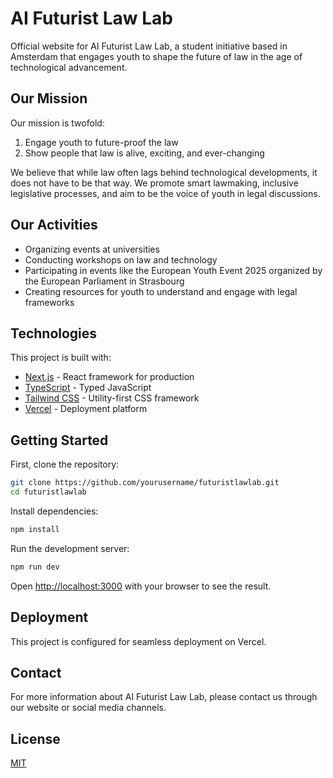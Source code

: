 # AI Futurist Law Lab

Official website for AI Futurist Law Lab, a student initiative based in Amsterdam that engages youth to shape the future of law in the age of technological advancement.

## Our Mission

Our mission is twofold:
1. Engage youth to future-proof the law
2. Show people that law is alive, exciting, and ever-changing

We believe that while law often lags behind technological developments, it does not have to be that way. We promote smart lawmaking, inclusive legislative processes, and aim to be the voice of youth in legal discussions.

## Our Activities

- Organizing events at universities
- Conducting workshops on law and technology
- Participating in events like the European Youth Event 2025 organized by the European Parliament in Strasbourg
- Creating resources for youth to understand and engage with legal frameworks

## Technologies

This project is built with:

- [Next.js](https://nextjs.org/) - React framework for production
- [TypeScript](https://www.typescriptlang.org/) - Typed JavaScript
- [Tailwind CSS](https://tailwindcss.com/) - Utility-first CSS framework
- [Vercel](https://vercel.com/) - Deployment platform

## Getting Started

First, clone the repository:

```bash
git clone https://github.com/yourusername/futuristlawlab.git
cd futuristlawlab
```

Install dependencies:

```bash
npm install
```

Run the development server:

```bash
npm run dev
```

Open [http://localhost:3000](http://localhost:3000) with your browser to see the result.

## Deployment

This project is configured for seamless deployment on Vercel.

## Contact

For more information about AI Futurist Law Lab, please contact us through our website or social media channels.

## License

[MIT](https://choosealicense.com/licenses/mit/)
